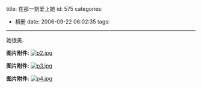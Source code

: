 title: 在那一刻爱上她
id: 575
categories:
  - 相册
date: 2006-09-22 06:02:35
tags:
---

她很美.

**图片附件:**
[![p2.jpg](//blog.foolbird.net/wp-content/uploads/2007/01/46_p2.jpg)](http://www.foolbird.net/575.html/p2.jpg "p2.jpg")

**图片附件:**
[![p3.jpg](//blog.foolbird.net/wp-content/uploads/2007/01/47_p3.jpg)](http://www.foolbird.net/575.html/p3.jpg "p3.jpg")

**图片附件:**
[![p4.jpg](//blog.foolbird.net/wp-content/uploads/2007/01/48_p4.jpg)](http://www.foolbird.net/575.html/p4.jpg "p4.jpg")
